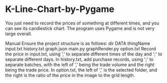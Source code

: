 # K-Line-Chart-by-Pygame
You just need to record the prices of something at different times, and you can see its candlestick chart. The program uses Pygame and is not very large overall.

Manual
Ensure the project structure is as follows:
  dir
    DATA
      thingName
        input.txt
        history.txt
      graph.json
    main.py
    graphRender.py
    option.txt
Record the price in input.txt, using ',' to separate different times of the day and ';' to separate different days. In history.txt, add purchase records, using ';' to separate batches, with the left of ',' being the trade volume and the right being the trade price. In option.txt, the left of ',' is the selected folder, and the right is the ratio of the price in the image to the grid length.

